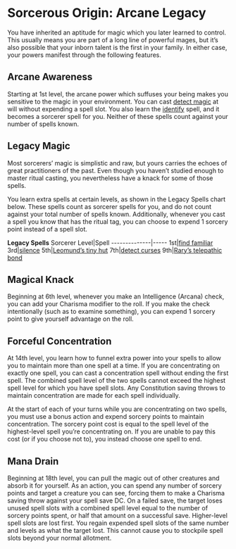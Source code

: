 # Sorcerous Origin: Arcane Legacy
You have inherited an aptitude for magic which you later learned to control. This usually means you are part of a long line of powerful mages, but it’s also possible that your inborn talent is the first in your family. In either case, your powers manifest through the following features.

## Arcane Awareness
Starting at 1st level, the arcane power which suffuses your being makes you sensitive to the magic in your environment. You can cast [detect magic]() at will without expending a spell slot. You also learn the [identify]() spell, and it becomes a sorcerer spell for you. Neither of these spells count against your number of spells known.

## Legacy Magic
Most sorcerers’ magic is simplistic and raw, but yours carries the echoes of great practitioners of the past. Even though you haven’t studied enough to master ritual casting, you nevertheless have a knack for some of those spells.

You learn extra spells at certain levels, as shown in the Legacy Spells chart below. These spells count as sorcerer spells for you, and do not count against your total number of spells known. Additionally, whenever you cast a spell you know that has the ritual tag, you can choose to expend 1 sorcery point instead of a spell slot.

**Legacy Spells**
Sorcerer Level|Spell
--------------|-----
1st|[find familiar](/Magic/Spells/find-familiar.md)
3rd|[silence](/Magic/Spells/silence.md)
5th|[Leomund’s tiny hut](/Magic/Spells/leomunds-tiny-hut.md)
7th|[detect curses](/Magic/Spells/detect-curses.md)
9th|[Rary’s telepathic bond](/Magic/Spells/rarys-telepathic-bond.md)

## Magical Knack
Beginning at 6th level, whenever you make an Intelligence (Arcana) check, you can add your Charisma modifier to the roll. If you make the check intentionally (such as to examine something), you can expend 1 sorcery point to give yourself advantage on the roll.

## Forceful Concentration
At 14th level, you learn how to funnel extra power into your spells to allow you to maintain more than one spell at a time. If you are concentrating on exactly one spell, you can cast a concentration spell without ending the first spell. The combined spell level of the two spells cannot exceed the highest spell level for which you have spell slots. Any Constitution saving throws to maintain concentration are made for each spell individually.

At the start of each of your turns while you are concentrating on two spells, you must use a bonus action and expend sorcery points to maintain concentration. The sorcery point cost is equal to the spell level of the highest-level spell you’re concentrating on. If you are unable to pay this cost (or if you choose not to), you instead choose one spell to end.

## Mana Drain
Beginning at 18th level, you can pull the magic out of other creatures and absorb it for yourself. As an action, you can spend any number of sorcery points and target a creature you can see, forcing them to make a Charisma saving throw against your spell save DC. On a failed save, the target loses unused spell slots with a combined spell level equal to the number of sorcery points spent, or half that amount on a successful save. Higher-level spell slots are lost first. You regain expended spell slots of the same number and levels as what the target lost. This cannot cause you to stockpile spell slots beyond your normal allotment.
